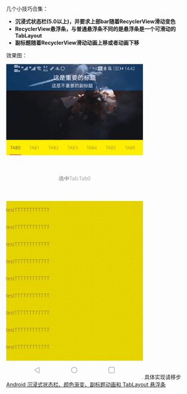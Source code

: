 几个小技巧合集：

- **沉浸式状态栏(5.0以上)，并要求上部bar随着RecyclerView滑动变色**
- **RecyclerView悬浮条，与普通悬浮条不同的是悬浮条是一个可滑动的TabLayout**
- **副标题随着RecyclerView滑动动画上移或者动画下移**

效果图：

![](image/自定义悬浮条.gif)
具体实现请移步[Android 沉浸式状态栏、颜色渐变、副标题动画和 TabLayout 悬浮条](https://riceeater.github.io/articles/Android/View/SuspensionBar/)